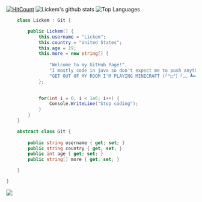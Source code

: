 [![HitCount](http://hits.dwyl.com/Lickem1/Lickem1.svg)](http://hits.dwyl.com/Lickem1/Lickem1)
![Lickem's github stats](https://github-readme-stats.vercel.app/api?username=Lickem1&count_private=true&show_icons=true&theme=dark&hide_border=false) ![Top Languages](https://github-readme-stats.vercel.app/api/top-langs/?username=Lickem1&theme=dark&count_private=true)
```c#
    class Lickem : Git {

        public Lickem() {
            this.username = "Lickem";
            this.country = "United States";
            this.age = 19;
            this.more = new string[] {
            
                "Welcome to my GitHub Page!",
                "I mostly code in java so don't expect me to push anything else ¯\_(ツ)_/¯",
                "GET OUT OF MY ROOM I'M PLAYING MINECRAFT (╯°□°）╯︵ ┻━┻"
            };

           
            for(int i = 0; i < 1e6; i++) {
                Console.WriteLine("Stop coding");
            }
        }
    }

    abstract class Git {
    
        public string username { get; set; }
        public string country { get; set; }
        public int age { get; set; }
        public string[] more { get; set; }

    }

}
```
![](rock.gif)
